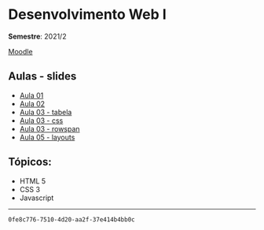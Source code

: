 # Desenvolvimento Web I
__Semestre__: 2021/2

[Moodle](https://ava.ifpr.edu.br/enrol/index.php?id=6513)

## Aulas - slides
- [Aula 01](slides/tads-web-aula-01.pdf)
- [Aula 02](slides/tads-web-aula-02.pdf)
- [Aula 03 - tabela](slides/tads-web-aula-03-tabelas.pdf)
- [Aula 03 - css](slides/tads-web-aula-03-css.pdf)
- [Aula 03 - rowspan](slides/tads-web-aula-03-rowspan.pdf)
- [Aula 05 - layouts](slides/tads-web-aula-05-layout.pdf)

## Tópicos:
- HTML 5
- CSS 3
- Javascript


---
`0fe8c776-7510-4d20-aa2f-37e414b4bb0c`
